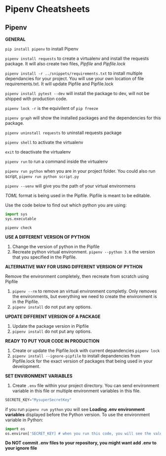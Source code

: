 # Pipenv Cheatsheets 

## Pipenv

**GENERAL**

`pip install pipenv` to install Pipenv

`pipenv install requests` to create a virtualenv and install the requests package. It will also create two files, *Pipfile* and *Pipfile.lock* 

`pipenv install -r ../snippets/requirements.txt` to install multiple dependancies for your project. You will use your own location of file requirements.txt. It will update Pipfile and Pipfile.lock 

`pipenv install pytest --dev` will install the package to dev, will not be shipped with production code. 

`pipenv lock -r`  is the equivilent of `pip freeze` 

`pipenv graph` will show the installed packages and the dependencies for this package. 

`pipenv uninstall requests` to uninstall requests package

`pipenv shell` to activate the virtualenv 

`exit` to deactivate the virtualenv

`pipenv run` to run a command inside the virtualenv

`pipenv run python` when you are in your project folder. You could also run script, `pipenv run python script.py`

`pipenv --venv` will give you the path of your virtual environmens 

*TOML* format is being used in the Pipfile. Pipfile is meant to be editable. 

Use the code below to find out which python you are using: 
``` Python
import sys
sys.executable
```

`pipenv check` 

**USE A DIFFERENT VERSION OF PYTHON** 

1. Change the version of python in the Pipfile
2. Recreate python virtual environment. `pipenv --python 3.6` the version that you specified in the Pipfile. 

**ALTERNATIVE WAY FOR USING DIFFERENT VERSION OF PYTHON** 

Remove the environment completely, then recreate from scratch using Pipfile

1. `pipenv --rm` to remove an virtual environment completly. Only removes the environments, but everything we need to create the environment is in the Pipfile. 
2. `pipenv install` do not put any options. 

**UPDATE DIFFERENT VERSION OF A PACKAGE**

1. Update the package version in Pipfile
2. `pipenv install` do not put any options. 

**READY TO PUT YOUR CODE IN PRODUCTION**

1. Create or update the Pipfile.lock with current depandencies `pipenv lock` 
2. `pipenv install --ignore-pipfile` to install depandencies from Pipfile.lock for the exact version of packages that being used in your development. 

**SET ENVIRONMENT VARIABLES**
1. Create `.env` file within your project directory. You can send environment variable in this file or multiple environment variables in this file. 

```Python
SECRETE_KEY="MysuperSecretKey"

```
if you run `pipenv run python` you will see **Loading .env environment variables** displayed before the Python version. 
To use the environment variable in Python: 

```Python
import os
os.environ['SECRET_KEY] # when you run this code, you will see the value that you assigned to this variable. 

```
**Do NOT commit .env files to your repository, you might want add .env to your ignore file** 

















 